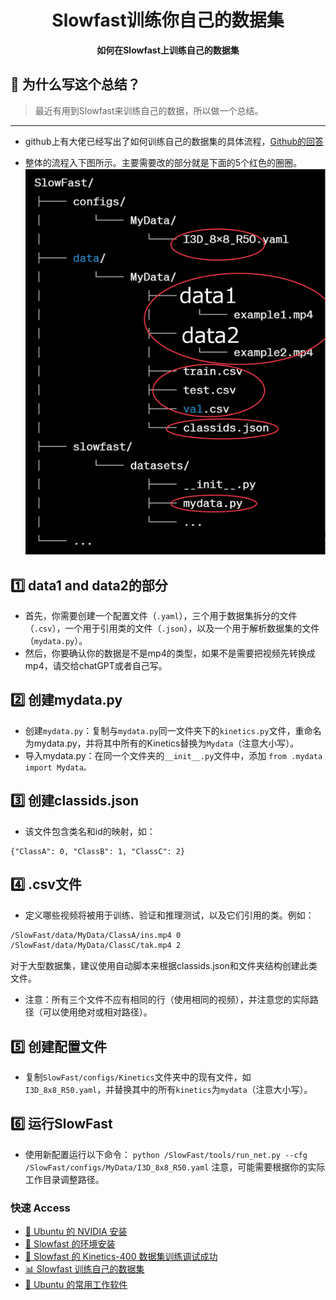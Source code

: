<h1 align="center">Slowfast训练你自己的数据集</h1>
<p align="center">
  <strong>如何在Slowfast上训练自己的数据集</strong>
</p>

## 📝 为什么写这个总结？

> 最近有用到Slowfast来训练自己的数据，所以做一个总结。

---
- github上有大佬已经写出了如何训练自己的数据集的具体流程，[Github的回答](https://github.com/facebookresearch/SlowFast/issues/149#issuecomment-7232654619)

- 整体的流程入下图所示。主要需要改的部分就是下面的5个红色的圈圈。
![custom_total](./picture/custom_dataset_slowfast/custom_total.png)

## 1️⃣ data1 and data2的部分
- 首先，你需要创建一个配置文件（```.yaml```），三个用于数据集拆分的文件（```.csv```），一个用于引用类的文件（```.json```），以及一个用于解析数据集的文件（```mydata.py```）。
- 然后，你要确认你的数据是不是mp4的类型，如果不是需要把视频先转换成mp4，请交给chatGPT或者自己写。

## 2️⃣ 创建mydata.py
- 创建```mydata.py```：复制与```mydata.py```同一文件夹下的```kinetics.py```文件，重命名为mydata.py，并将其中所有的Kinetics替换为```Mydata```（注意大小写）。
- 导入mydata.py：在同一个文件夹的```__init__.py```文件中，添加
```from .mydata import Mydata。```

## 3️⃣ 创建classids.json
- 该文件包含类名和id的映射，如：
```
{"ClassA": 0, "ClassB": 1, "ClassC": 2}
```
## 4️⃣  .csv文件
- 定义哪些视频将被用于训练、验证和推理测试，以及它们引用的类。例如：
```bash
/SlowFast/data/MyData/ClassA/ins.mp4 0
/SlowFast/data/MyData/ClassC/tak.mp4 2
```
对于大型数据集，建议使用自动脚本来根据classids.json和文件夹结构创建此类文件。
- 注意：所有三个文件不应有相同的行（使用相同的视频），并注意您的实际路径（可以使用绝对或相对路径）。

## 5️⃣ 创建配置文件
- 复制```SlowFast/configs/Kinetics```文件夹中的现有文件，如```I3D_8x8_R50.yaml```，并替换其中的所有```kinetics```为```mydata```（注意大小写）。

## 6️⃣ 运行SlowFast
- 使用新配置运行以下命令：
```python /SlowFast/tools/run_net.py --cfg /SlowFast/configs/MyData/I3D_8x8_R50.yaml```
注意，可能需要根据你的实际工作目录调整路径。

### 快速 Access
- [🐧 Ubuntu 的 NVIDIA 安装](https://github.com/Leozyc-waseda/TechMemoirsOfLeo/blob/main/Ubuntu_NVIDIA_CUDA_INSTALL.md)
- [🚀 Slowfast 的环境安装](https://github.com/Leozyc-waseda/TechMemoirsOfLeo/blob/main/slowfast_install_2023_leo.md)
- [🎥 Slowfast 的 Kinetics-400 数据集训练调试成功](./Slowfast_kinetics-400.md)
- [📊 Slowfast 训练自己的数据集](./Train_your_ownDataset_Slowfast.md) 
- [💼 Ubuntu 的常用工作软件](./Ubuntu_Remote_Software.md) 
